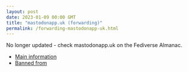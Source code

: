 ```yaml
---
layout: post
date: 2023-01-09 00:00 GMT
title: "mastodonapp.uk (forwarding)"
permalink: /forwarding-mastodonapp-uk.html
---
```


No longer updated - check mastodonapp.uk on the Fediverse Almanac.

* [Main information](https://www.fediversealmanac.com/api/v1/instances/mastodonapp.uk)
* [Banned from](https://www.fediversealmanac.com/api/v1/instances/mastodonapp.uk/banned_from)

